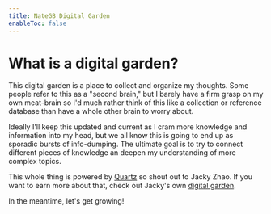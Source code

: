 ```yaml
---
title: NateGB Digital Garden
enableToc: false
---
```



# What is a digital garden?

This digital garden is a place to collect and organize my thoughts. Some people refer to this as a "second brain," but I barely have a firm grasp on my own meat-brain so I'd much rather think of this like a collection or reference database than have a whole other brain to worry about.

Ideally I'll keep this updated and current as I cram more knowledge and information into my head, but we all know this is going to end up as sporadic bursts of info-dumping. The ultimate goal is to try to connect different pieces of knowledge an deepen my understanding of more complex topics.

This whole thing is powered by [Quartz](https://github.com/jackyzha0/quartz/) so shout out to Jacky Zhao. If you want to  earn more about that, check out Jacky's own [digital garden](https://jzhao.xyz).

In the meantime, let's get growing!
